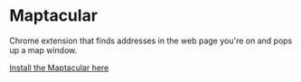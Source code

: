 Maptacular
==========

Chrome extension that finds addresses in the web page you're on and pops up a map window.


[Install the Maptacular here](https://chrome.google.com/webstore/detail/maptacular/gnabncpnlphdjmmjiholfldmmjkadeog)



